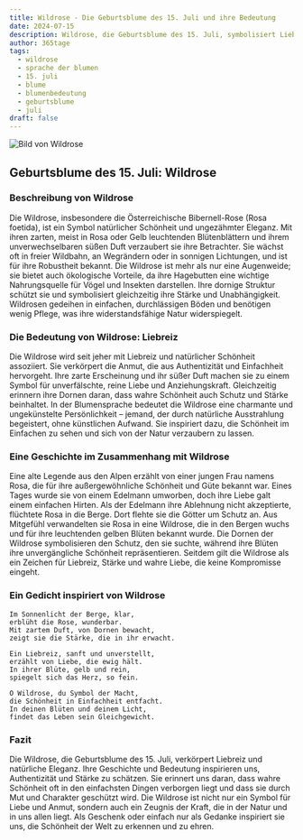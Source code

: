 ```yaml
---
title: Wildrose - Die Geburtsblume des 15. Juli und ihre Bedeutung
date: 2024-07-15
description: Wildrose, die Geburtsblume des 15. Juli, symbolisiert Liebreiz. Erfahre mehr über ihre Geschichte, Bedeutung und Symbolik in der Sprache der Blumen.
author: 365tage
tags:
  - wildrose
  - sprache der blumen
  - 15. juli
  - blume
  - blumenbedeutung
  - geburtsblume
  - juli
draft: false
---
```


![Bild von Wildrose](https://cdn.pixabay.com/photo/2018/09/10/17/51/yellow-rose-3667591_960_720.jpg#center)


## Geburtsblume des 15. Juli: Wildrose

### Beschreibung von Wildrose

Die Wildrose, insbesondere die Österreichische Bibernell-Rose (Rosa foetida), ist ein Symbol natürlicher Schönheit und ungezähmter Eleganz. Mit ihren zarten, meist in Rosa oder Gelb leuchtenden Blütenblättern und ihrem unverwechselbaren süßen Duft verzaubert sie ihre Betrachter. Sie wächst oft in freier Wildbahn, an Wegrändern oder in sonnigen Lichtungen, und ist für ihre Robustheit bekannt. Die Wildrose ist mehr als nur eine Augenweide; sie bietet auch ökologische Vorteile, da ihre Hagebutten eine wichtige Nahrungsquelle für Vögel und Insekten darstellen. Ihre dornige Struktur schützt sie und symbolisiert gleichzeitig ihre Stärke und Unabhängigkeit. Wildrosen gedeihen in einfachen, durchlässigen Böden und benötigen wenig Pflege, was ihre widerstandsfähige Natur widerspiegelt.

### Die Bedeutung von Wildrose: Liebreiz

Die Wildrose wird seit jeher mit Liebreiz und natürlicher Schönheit assoziiert. Sie verkörpert die Anmut, die aus Authentizität und Einfachheit hervorgeht. Ihre zarte Erscheinung und ihr süßer Duft machen sie zu einem Symbol für unverfälschte, reine Liebe und Anziehungskraft. Gleichzeitig erinnern ihre Dornen daran, dass wahre Schönheit auch Schutz und Stärke beinhaltet. In der Blumensprache bedeutet die Wildrose eine charmante und ungekünstelte Persönlichkeit – jemand, der durch natürliche Ausstrahlung begeistert, ohne künstlichen Aufwand. Sie inspiriert dazu, die Schönheit im Einfachen zu sehen und sich von der Natur verzaubern zu lassen.

### Eine Geschichte im Zusammenhang mit Wildrose

Eine alte Legende aus den Alpen erzählt von einer jungen Frau namens Rosa, die für ihre außergewöhnliche Schönheit und Güte bekannt war. Eines Tages wurde sie von einem Edelmann umworben, doch ihre Liebe galt einem einfachen Hirten. Als der Edelmann ihre Ablehnung nicht akzeptierte, flüchtete Rosa in die Berge. Dort flehte sie die Götter um Schutz an. Aus Mitgefühl verwandelten sie Rosa in eine Wildrose, die in den Bergen wuchs und für ihre leuchtenden gelben Blüten bekannt wurde. Die Dornen der Wildrose symbolisieren den Schutz, den sie suchte, während ihre Blüten ihre unvergängliche Schönheit repräsentieren. Seitdem gilt die Wildrose als ein Zeichen für Liebreiz, Stärke und wahre Liebe, die keine Kompromisse eingeht.

### Ein Gedicht inspiriert von Wildrose

```
Im Sonnenlicht der Berge, klar,  
erblüht die Rose, wunderbar.  
Mit zartem Duft, von Dornen bewacht,  
zeigt sie die Stärke, die in ihr erwacht.  

Ein Liebreiz, sanft und unverstellt,  
erzählt von Liebe, die ewig hält.  
In ihrer Blüte, gelb und rein,  
spiegelt sich das Herz, so fein.  

O Wildrose, du Symbol der Macht,  
die Schönheit in Einfachheit entfacht.  
In deinen Blüten und deinem Licht,  
findet das Leben sein Gleichgewicht.  
```

### Fazit

Die Wildrose, die Geburtsblume des 15. Juli, verkörpert Liebreiz und natürliche Eleganz. Ihre Geschichte und Bedeutung inspirieren uns, Authentizität und Stärke zu schätzen. Sie erinnert uns daran, dass wahre Schönheit oft in den einfachsten Dingen verborgen liegt und dass sie durch Mut und Charakter geschützt wird. Die Wildrose ist nicht nur ein Symbol für Liebe und Anmut, sondern auch ein Zeugnis der Kraft, die in der Natur und in uns allen liegt. Als Geschenk oder einfach nur als Gedanke inspiriert sie uns, die Schönheit der Welt zu erkennen und zu ehren.